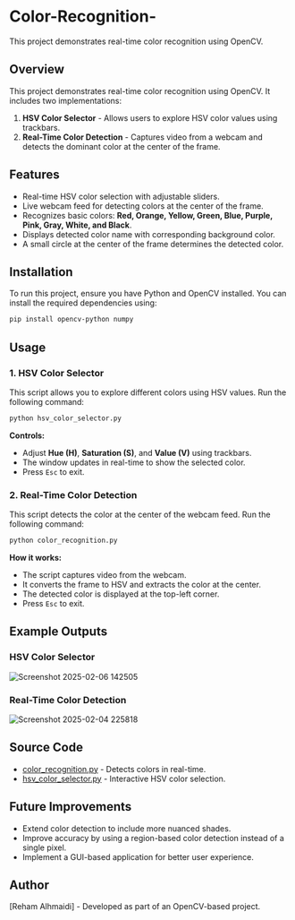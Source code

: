 # Color-Recognition-
This project demonstrates real-time color recognition using OpenCV.



## Overview
This project demonstrates real-time color recognition using OpenCV. It includes two implementations:
1. **HSV Color Selector** - Allows users to explore HSV color values using trackbars.
2. **Real-Time Color Detection** - Captures video from a webcam and detects the dominant color at the center of the frame.


## Features
- Real-time HSV color selection with adjustable sliders.
- Live webcam feed for detecting colors at the center of the frame.
- Recognizes basic colors: **Red, Orange, Yellow, Green, Blue, Purple, Pink, Gray, White, and Black**.
- Displays detected color name with corresponding background color.
- A small circle at the center of the frame determines the detected color.



## Installation
To run this project, ensure you have Python and OpenCV installed. You can install the required dependencies using:
```sh
pip install opencv-python numpy
```


## Usage
### 1. HSV Color Selector
This script allows you to explore different colors using HSV values.
Run the following command:
```sh
python hsv_color_selector.py
```



**Controls:**
- Adjust **Hue (H)**, **Saturation (S)**, and **Value (V)** using trackbars.
- The window updates in real-time to show the selected color.
- Press `Esc` to exit.



### 2. Real-Time Color Detection
This script detects the color at the center of the webcam feed.
Run the following command:
```sh
python color_recognition.py
```


**How it works:**
- The script captures video from the webcam.
- It converts the frame to HSV and extracts the color at the center.
- The detected color is displayed at the top-left corner.
- Press `Esc` to exit.



## Example Outputs
### HSV Color Selector


![Screenshot 2025-02-06 142505](https://github.com/user-attachments/assets/dd37235d-6f79-41c5-887b-3cd14e7462d3)





### Real-Time Color Detection


![Screenshot 2025-02-04 225818](https://github.com/user-attachments/assets/80fe5a13-a4a8-4cb7-8449-a86cba7cb09f)




## Source Code

- [color_recognition.py](c_detection.py) - Detects colors in real-time.
- [hsv_color_selector.py](HSV.py) - Interactive HSV color selection.



## Future Improvements
- Extend color detection to include more nuanced shades.
- Improve accuracy by using a region-based color detection instead of a single pixel.
- Implement a GUI-based application for better user experience.



## Author
[Reham Alhmaidi] - Developed as part of an OpenCV-based project.


